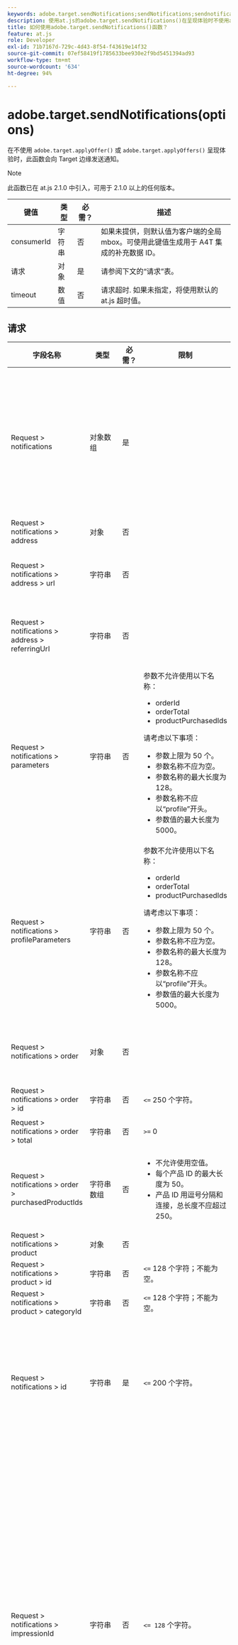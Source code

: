 ```yaml
---
keywords: adobe.target.sendNotifications;sendNotifications;sendnotifications;发送通知;通知;at.js;函数;函数
description: 使用at.js的adobe.target.sendNotifications()在呈现体验时不使用applyOffer(s)向 [!DNL Target] edge发送通知。 (at.js.2.1 +)
title: 如何使用adobe.target.sendNotifications()函数？
feature: at.js
role: Developer
exl-id: 71b7167d-729c-4d43-8f54-f43619e14f32
source-git-commit: 07ef58419f1785633bee930e2f9bd5451394ad93
workflow-type: tm+mt
source-wordcount: '634'
ht-degree: 94%

---
```


# adobe.target.sendNotifications(options)

在不使用 `adobe.target.applyOffer()` 或 `adobe.target.applyOffers()` 呈现体验时，此函数会向 Target 边缘发送通知。

>[!NOTE]
>
>此函数已在 at.js 2.1.0 中引入，可用于 2.1.0 以上的任何版本。

| 键值 | 类型 | 必需？ | 描述 |
| --- | --- | --- | --- |
| consumerId | 字符串 | 否 | 如果未提供，则默认值为客户端的全局 mbox。可使用此键值生成用于 A4T 集成的补充数据 ID。 |
| 请求 | 对象 | 是 | 请参阅下文的“请求”表。 |
| timeout | 数值 | 否 | 请求超时. 如果未指定，将使用默认的 at.js 超时值。 |

## 请求

| 字段名称 | 类型 | 必需？ | 限制 | 描述 |
| --- | --- | --- | --- | --- |
| Request > notifications | 对象数组 | 是 |  | 有关显示的内容、点击的选择器和/或访问的视图或 mbox 的通知。 |
| Request > notifications > address | 对象 | 否 |  |  |
| Request > notifications > address > url | 字符串 | 否 |  | 从中触发通知的 URL。 |
| Request > notifications > address > referringUrl | 字符串 | 否 |  | 从中触发通知的引荐 URL。 |
| Request > notifications > parameters | 字符串 | 否 | 参数不允许使用以下名称：<ul><li>orderId</li><li>orderTotal</li><li>productPurchasedIds</li></ul>请考虑以下事项：<ul><li>参数上限为 50 个。</li><li>参数名称不应为空。</li><li>参数名称的最大长度为 128。</li><li>参数名称不应以“profile”开头。</li><li>参数值的最大长度为 5000。</li></ul> |  |
| Request > notifications > profileParameters | 字符串 | 否 | 参数不允许使用以下名称：<ul><li>orderId</li><li>orderTotal</li><li>productPurchasedIds</li></ul>请考虑以下事项：<ul><li>参数上限为 50 个。</li><li>参数名称不应为空。</li><li>参数名称的最大长度为 128。</li><li>参数名称不应以“profile”开头。</li><li>参数值的最大长度为 5000。</li></ul> |  |
| Request > notifications > order | 对象 | 否 |  | 描述订单详细信息的对象。 |
| Request > notifications > order > id | 字符串 | 否 | `<=` 250 个字符。 | 订单 ID。 |
| Request > notifications > order > total | 字符串 | 否 | `>=` 0 | 订单总计。 |
| Request > notifications > order > purchasedProductIds | 字符串数组 | 否 | <ul><li>不允许使用空值。</li><li>每个产品 ID 的最大长度为 50。</li><li>产品 ID 用逗号分隔和连接，总长度不应超过 250。</li></ul> | 订单产品 ID。 |
| Request > notifications > product | 对象 | 否 |  |  |
| Request > notifications > product > id | 字符串 | 否 | `<=` 128 个字符；不能为空。 | 产品 ID。 |
| Request > notifications > product > categoryId | 字符串 | 否 | `<=` 128 个字符；不能为空。 | 类别 ID。 |
| Request > notifications > id | 字符串 | 是 | `<=` 200 个字符。 | 通知 ID 将在响应中返回，并指示通知已成功处理。 |
| Request > notifications > impressionId | 字符串 | 否 | `<= 128` 个字符。 | 展示 ID 用于将当前通知与先前的通知或执行请求拼合（链接）到一起。如果两者匹配，则第二个和其他后续请求不会生成活动或体验的新展示。 |
| Request > notifications > type | 字符串 | 是 | 支持“click”或“display”。 | 通知类型。 |
| Request > notifications > timestamp | 数值`<int64>` | 是 |  | 通知的时间戳（以自 UNIX 纪元以来所经过的毫秒数为单位）。 |
| Request > notifications > tokens | 字符串数组 | 是 |  | 基于通知类型的已显示内容或已点击选择器的令牌列表。 |
| Request > notifications > mbox | 对象 | 否 |  | 有关 mbox 的通知。 |
| Request > notifications > mbox > name | 字符串 | 否 | 不允许使用空值。<br>允许使用的字符：请参阅此表后面的注释。 | mbox 名称。 |
| Request > notifications > mbox > state | 字符串 | 否 |  | mbox 状态令牌。 |
| Request > notifications > view | 对象 | 否 |  |  |
| Request > notifications > view > id | 整数 `<int64>` | 否 |  | 视图 ID。通过视图 API 创建视图时分配给视图的 ID。 |
| Request > notifications > view > name | 字符串 | 否 | `<= 128` 个字符。 | 视图的名称。 |
| Request > notifications > view > key | 字符串 | 否 | `<=` 512 个字符。 | 视图键。通过 API 在视图中设置的键。 |
| Request > notifications > view > state | 字符串 | 否 |  | 视图状态令牌。 |

**注意**:不允许使用 ** 以下字 `Request > notifications > mbox > name`符：

```
- '-, ./=`:;&!@#$%^&*()+|?~[]{}'
```

## 呈现预取的 mbox 后调用 sendNotifications()

```javascript
function createTokens(options) {
  return options.map(e => e.eventToken);
}

function createNotification(mbox, type, tokens) {
  const id = 11111; // here we should use a random ID like UUID
  const timestamp = Date.now();
  const { name, state, parameters, profileParameters, order, product } = mbox;
  const result = {
    id,
    type,
    timestamp,
    parameters,
    profileParameters,
    order,
    product
  };

  result.mbox = { name, state };
  result.tokens = tokens;

  return result;
}

adobe.target.getOffers({
  request: {
    prefetch: {
      mboxes: [
        {
          index: 0,
          name: "a1-serverside-ab"
        }
      ]
    }
  }
})
.then(response => {
  const mboxes = response.prefetch.mboxes;
  const notifications = mboxes.map(mbox => {
    const type = "display";
    const tokens = createTokens(mbox.options);

    return createNotification(mbox, type, tokens);
  });
  
  adobe.target.sendNotifications({
    request: { notifications }
  });
})
```

>[!NOTE]
>
>如果您使用的是 Adobe Analytics、仅使用 prefetch 的 `getOffers()` 和 `sendNotifications()`，则在执行 `sendNotifications()` 后必须触发 Analytics 请求。这样做是为了确保 `sendNotifications()` 生成的 SDID 与发送到 Analytics 和 Target 的 SDID 相匹配。
